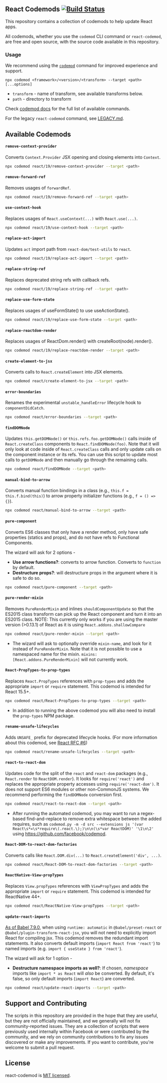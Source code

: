 ## React Codemods [![Build Status](https://travis-ci.org/reactjs/react-codemod.svg)](https://travis-ci.org/reactjs/react-codemod)

This repository contains a collection of codemods to help update React apps.

All codemods, whether you use the `codemod` CLI command or `react-codemod`, are free and open source, with the source code available in this repository.

### Usage

We recommend using the [`codemod`](go.codemod.com/react-codemod) command for improved experience and support.

`npx codemod <framework>/<version>/<transform> --target <path> [...options]`
* `transform` - name of transform, see available transforms below.
* `path` - directory to transform

Check [codemod docs](https://go.codemod.com/cli-docs]) for the full list of available commands.

For the legacy `react-codemod` command, see [LEGACY.md](https://github.com/reactjs/react-codemod/LEGACY.md).

## Available Codemods 

#### `remove-context-provider`

Converts `Context.Provider` JSX opening and closing elements into `Context`.

```sh
npx codemod react/19/remove-context-provider --target <path>
```

#### `remove-forward-ref`

Removes usages of `forwardRef`.

```sh
npx codemod react/19/remove-forward-ref --target <path>
```

#### `use-context-hook`

Replaces usages of `React.useContext(...)` with `React.use(...)`.

```sh
npx codemod react/19/use-context-hook --target <path>
```

#### `replace-act-import`

Updates `act` import path from `react-dom/test-utils` to `react`.

```sh
npx codemod react/19/replace-act-import --target <path>
```

#### `replace-string-ref`

Replaces deprecated string refs with callback refs.

```sh
npx codemod react/19/replace-string-ref --target <path>
```

#### `replace-use-form-state`

Replaces usages of useFormState() to use useActionState().

```sh
npx codemod react/19/replace-use-form-state --target <path>
```

#### `replace-reactdom-render`

Replaces usages of ReactDom.render() with createRoot(node).render().

```sh
npx codemod react/19/replace-reactdom-render --target <path>
```

#### `create-element-to-jsx`

Converts calls to `React.createElement` into JSX elements.

```sh
npx codemod react/create-element-to-jsx --target <path>
```

#### `error-boundaries`

Renames the experimental `unstable_handleError` lifecycle hook to `componentDidCatch`.

```sh
npx codemod react/error-boundaries --target <path>
```

#### `findDOMNode`

Updates `this.getDOMNode()` or `this.refs.foo.getDOMNode()` calls inside of
`React.createClass` components to `React.findDOMNode(foo)`. Note that it will
only look at code inside of `React.createClass` calls and only update calls on
the component instance or its refs. You can use this script to update most calls
to `getDOMNode` and then manually go through the remaining calls.

```sh
npx codemod react/findDOMNode --target <path>
```

#### `manual-bind-to-arrow`

Converts manual function bindings in a class (e.g., `this.f = this.f.bind(this)`) to arrow property initializer functions (e.g., `f = () => {}`).

```sh
npx codemod react/manual-bind-to-arrow --target <path>
```

#### `pure-component`

Converts ES6 classes that only have a render method, only have safe properties
(statics and props), and do not have refs to Functional Components.

The wizard will ask for 2 options -

* **Use arrow functions?**: converts to arrow function. Converts to `function` by default.
* **Destructure props?**: will destructure props in the argument where it is safe to do so.

```sh
npx codemod react/pure-component --target <path>
```

#### `pure-render-mixin`

Removes `PureRenderMixin` and inlines `shouldComponentUpdate` so that the ES2015
class transform can pick up the React component and turn it into an ES2015
class. NOTE: This currently only works if you are using the master version
(>0.13.1) of React as it is using `React.addons.shallowCompare`

```sh
npx codemod react/pure-render-mixin --target <path>
```

  * The wizard will ask to optionally override `mixin-name`, and look for it
   instead of `PureRenderMixin`. Note that it is not possible to use a
   namespaced name for the mixin. `mixins: [React.addons.PureRenderMixin]` will
   not currently work.

#### `React-PropTypes-to-prop-types`

Replaces `React.PropTypes` references with `prop-types` and adds the appropriate `import` or `require` statement. This codemod is intended for React 15.5+.

```sh
npx codemod react/React-PropTypes-to-prop-types --target <path>
```

  * In addition to running the above codemod you will also need to install the `prop-types` NPM package.

#### `rename-unsafe-lifecycles`

Adds `UNSAFE_` prefix for deprecated lifecycle hooks. (For more information about this codemod, see [React RFC #6](https://github.com/reactjs/rfcs/pull/6))

```sh
npx codemod react/rename-unsafe-lifecycles --target <path>
```

#### `react-to-react-dom`

Updates code for the split of the `react` and `react-dom` packages (e.g.,
`React.render` to `ReactDOM.render`). It looks for `require('react')` and
replaces the appropriate property accesses using `require('react-dom')`. It does
not support ES6 modules or other non-CommonJS systems. We recommend performing
the `findDOMNode` conversion first.

```sh
npx codemod react/react-to-react-dom --target <path>
```

  * After running the automated codemod, you may want to run a regex-based
    find-and-replace to remove extra whitespace between the added requires, such
    as `codemod.py -m -d src --extensions js '(var
    React\s*=\s*require\(.react.\);)\n\n(\s*var ReactDOM)' '\1\n\2'` using
    https://github.com/facebook/codemod.

#### `React-DOM-to-react-dom-factories`

Converts calls like `React.DOM.div(...)` to `React.createElement('div', ...)`.

```sh
npx codemod react/React-DOM-to-react-dom-factories --target <path>
```

#### `ReactNative-View-propTypes`

Replaces `View.propTypes` references with `ViewPropTypes` and adds the appropriate `import` or `require` statement. This codemod is intended for ReactNative 44+.

```sh
npx codemod react/ReactNative-View-propTypes --target <path>
```

#### `update-react-imports`

[As of Babel 7.9.0](https://babeljs.io/blog/2020/03/16/7.9.0#a-new-jsx-transform-11154-https-githubcom-babel-babel-pull-11154), when using `runtime: automatic` in `@babel/preset-react` or `@babel/plugin-transform-react-jsx`, you will not need to explicitly import React for compiling jsx. This codemod removes the redundant import statements. It also converts default imports (`import React from 'react'`) to named imports (e.g. `import { useState } from 'react'`).

The wizard will ask for 1 option -

* **Destructure namespace imports as well?**: If chosen, *namespace* imports like `import * as React` will *also* be converted. By default, it's false, so only default imports (`import React`) are converted.

```sh
npx codemod react/update-react-imports --target <path>
```

## Support and Contributing

The scripts in this repository are provided in the hope that they are useful,
but they are not officially maintained, and we generally will not fix
community-reported issues. They are a collection of scripts that were previously
used internally within Facebook or were contributed by the community, and we
rely on community contributions to fix any issues discovered or make any
improvements. If you want to contribute, you're welcome to submit a pull
request.

## License

react-codemod is [MIT licensed](./LICENSE).
